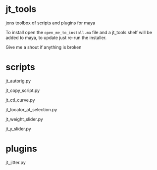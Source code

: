 jt_tools
========

jons toolbox of scripts and plugins for maya

To install open the `open_me_to_install.ma` file and a jt_tools shelf will be added to maya, to update just re-run the installer. 

Give me a shout if anything is broken


scripts
=======

jt_autorig.py

jt_copy_script.py

jt_ctl_curve.py

jt_locator_at_selection.py

jt_weight_slider.py

jt_y_slider.py


plugins
=======

jt_jitter.py